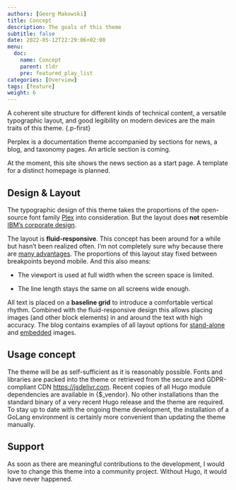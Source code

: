 ```yaml
---
authors: [Georg Makowski]
title: Concept
description: The goals of this theme
subtitle: false
date: 2022-05-12T22:29:06+02:00 
menu:
  doc:
    name: Concept
    parent: tldr
    pre: featured_play_list
categories: [Overview]
tags: [feature]
weight: 6
---
```


A coherent site structure for different kinds of technical content, a versatile typographic layout, and good legibility on modern devices are the main traits of this theme.
{.p-first} <!--more-->

Perplex is a documentation theme accompanied by sections for news, a blog, and taxonomy pages. An article section is coming.

At the moment, this site shows the news section as a start page. A template for a distinct homepage is planned.

## Design & Layout

The typographic design of this theme takes the proportions of the open-source font family [Plex](https://www.ibm.com/plex/) into consideration. But the layout does **not** resemble [IBM’s corporate design](https://carbondesignsystem.com/).

The layout is **fluid-responsive**. This concept has been around for a while but hasn’t been realized often. I’m not completely sure why because there are [many advantages](/blog/accessibility-of-fluid-typography). The proportions of this layout stay fixed between breakpoints beyond mobile. And this also means:

- The viewport is used at full width when the screen space is limited.

- The line length stays the same on all screens wide enough.

All text is placed on a **baseline grid** to introduce a comfortable vertical rhythm. Combined with the fluid-responsive design this allows placing images (and other block elements) in and around the text with high accuracy. The blog contains examples of all layout options for [stand-alone](/blog/image/stand-alone) and [embedded](/blog/image/embedded) images.

## Usage concept

The theme will be as self-sufficient as it is reasonably possible. Fonts and libraries are packed into the theme or retrieved from the secure and GDPR-compliant CDN <https://jsdelivr.com>. Recent copies of all Hugo module dependencies are available in {$_vendor}. No other installations than the standard binary of a very recent Hugo release and the theme are required. To stay up to date with the ongoing theme development, the installation of a GoLang environment is certainly more convenient than updating the theme manually.

## Support

As soon as there are meaningful contributions to the development, I would love to change this theme into a community project. Without Hugo, it would have never happened.